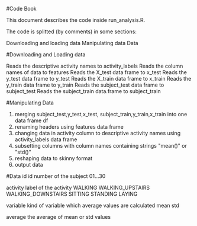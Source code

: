 #Code Book

This document describes the code inside run_analysis.R.

The code is splitted (by comments) in some sections:

Downloading and loading data
Manipulating data
Data

#Downloading and Loading data

Reads the descriptive activity names to activity_labels
Reads the column names of data to features
Reads the X_test data frame to x_test
Reads the y_test data frame to y_test
Reads the X_train data frame to x_train
Reads the y_train data frame to y_train
Reads the subject_test data frame to subject_test
Reads the subject_train data.frame to subject_train

#Manipulating Data
1. merging subject_test,y_test,x_test, subject_train,y_train,x_train into one data frame df
2. renaming headers using features data frame
3. changing data in activity column to descriptive activity names using activity_labels data frame
4. subsetting columns with column names containing strings "mean()" or "std()"
5. reshaping data to skinny format
6. output data

#Data
id 
  id number of the subject
    01...30
  
activity
  label of the activity
    WALKING
    WALKING_UPSTAIRS
    WALKING_DOWNSTAIRS
    SITTING
    STANDING
    LAYING
  
variable
  kind of variable which average values are calculated
    mean
    std

average
  the average of mean or std values
